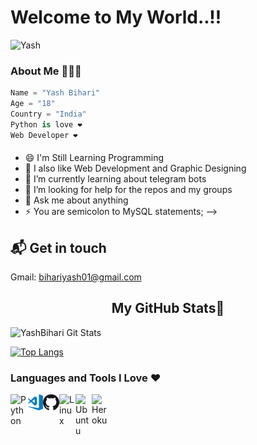 # Welcome to My World..!!

![Yash](https://telegra.ph/file/dd9393e61d9d9b7071ea6.jpg)

### About Me 🙋🏻‍♂️
```python
Name = "Yash Bihari"
Age = "18"
Country = "India"
Python is love ❤
Web Developer ❤
```
#### 

- 😄 I'm Still Learning Programming
- 🥰 I also like Web Development and Graphic Designing
- 🌱 I’m currently learning about telegram bots
- 🤔 I’m looking for help for the repos and my groups
- 💬 Ask me about anything
- ⚡ You are semicolon to MySQL statements;
--> 

## 📬 Get in touch
   
   Gmail: bihariyash01@gmail.com

<h2 align="center"><b>My GitHub Stats💛</b></h2>

![YashBihari Git Stats](https://github-readme-stats.vercel.app/api?username=Itzmeyaxh&include_all_commits=true&count_private=true&theme=highcontrast)

[![Top Langs](https://github-readme-stats.vercel.app/api/top-langs/?username=Itzmeyaxh&layout=compact&theme=radical)](https://github.com/Itzmeyaxh)

### Languages and Tools I Love ❤️
[<img align="left" alt="Python" width="26px" src="https://upload.wikimedia.org/wikipedia/commons/thumb/c/c3/Python-logo-notext.svg/600px-Python-logo-notext.svg.png" />](https://python.org/)
[<img align="left" alt="Visual Studio Code" width="26px" src="https://raw.githubusercontent.com/github/explore/80688e429a7d4ef2fca1e82350fe8e3517d3494d/topics/visual-studio-code/visual-studio-code.png" />](https://code.visualstudio.com/)
[<img align="left" alt="GitHub" width="26px" src="https://raw.githubusercontent.com/github/explore/78df643247d429f6cc873026c0622819ad797942/topics/github/github.png" />](https://git-scm.com/)
[<img align="left" alt="Linux" width="26px" src="https://www.freepnglogos.com/uploads/linux-png/difference-between-linux-and-window-operating-system-3.png" />](https://www.linux.org/)
[<img align="left" alt="Ubuntu" width="26px" src="https://assets.ubuntu.com/v1/29985a98-ubuntu-logo32.png" />](https://www.ubuntu.com)
[<img align="left" alt="Heroku" width="26px" src="https://www.nicepng.com/png/full/223-2233246_heroku-logo-salesforce-heroku.png" />](https://heroku.com/)

<br />
<br />

